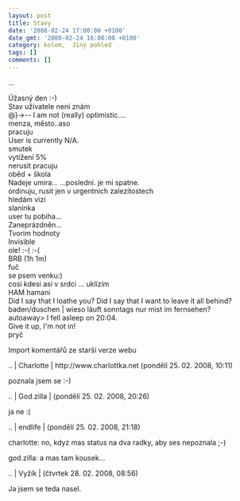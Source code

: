 ```yaml
---
layout: post
title: Stavy
date: '2008-02-24 17:00:00 +0100'
date_gmt: '2008-02-24 16:00:00 +0100'
category: kolem,  Jiný pohled
tags: []
comments: []
---
```

<p>...</p>
<p>Úžasný den :-)<br />
Stav uživatele není znám<br />
@}->-- I am not (really) optimistic....<br />
menza, město..aso<br />
pracuju<br />
User is currently N/A.<br />
smutek<br />
vytížení 5%<br />
nerusit pracuju<br />
oběd + škola<br />
Nadeje umira... ...posledni. je mi spatne.<br />
ordinuju, rusit jen v urgentnich zalezitostech<br />
hledám vizi<br />
slaninka<br />
user tu pobiha...<br />
Zaneprázdněn...<br />
Tvorim hodnoty<br />
Invisible<br />
ole! :-( :-(<br />
BRB (1h 1m)<br />
fuč<br />
se psem venku:)<br />
cosi kdesi asi v srdci ... uklízím<br />
HAM hamani<br />
Did I say that I loathe you? Did I say that I want to leave it all behind?<br />
baden/duschen | wieso läuft sonntags nur mist im fernsehen?<br />
autoaway> I fell asleep on 20:04.<br />
Give it up, I'm not in!<br />
pryč</p>
<p>Import komentářů ze starší verze webu</p>
<p>.. | Charlotte | http://www.charlottka.net (pondělí 25. 02. 2008, 10:11)</p>
<p>poznala jsem se :-)</p>
<p>.. | God.zilla | (pondělí 25. 02. 2008, 20:26)</p>
<p>ja ne :(</p>
<p>.. | endlife | (pondělí 25. 02. 2008, 21:18)</p>
<p>charlotte: no, kdyz mas status na dva radky, aby ses nepoznala ;-)</p>
<p>god.zilla: a mas tam kousek...</p>
<p>.. | Vyžík | (čtvrtek 28. 02. 2008, 08:56)</p>
<p>Ja jsem se teda nasel.</p>
